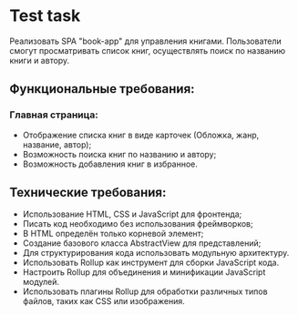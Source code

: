 # Test task

Реализовать SPA "book-app" для управления книгами. Пользователи смогут просматривать список книг, осуществлять поиск по названию книги и автору.

## Функциональные требования:

### Главная страница:
- Отображение списка книг в виде карточек (Обложка, жанр, название, автор);
- Возможность поиска книг по названию и автору;
- Возможность добавления книг в избранное.

## Технические требования:

- Использование HTML, CSS и JavaScript для фронтенда;
- Писать код необходимо без использования фреймворков;
- В HTML определён только корневой элемент;
- Создание базового класса AbstractView для представлений;
- Для структурирования кода использовать модульную архитектуру.
- Использовать Rollup как инструмент для сборки JavaScript кода.
- Настроить Rollup для объединения и минификации JavaScript модулей.
- Использовать плагины Rollup для обработки различных типов файлов, таких как CSS или изображения.
